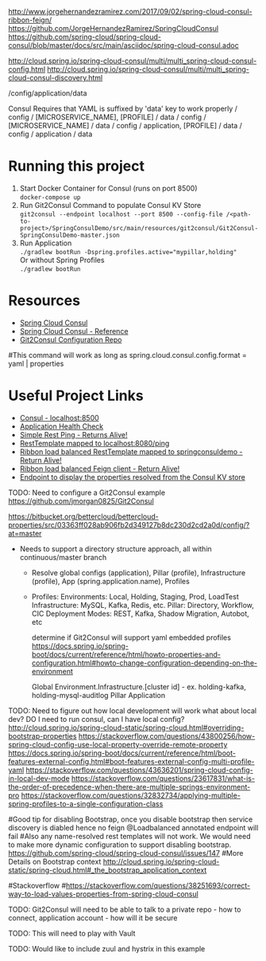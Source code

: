 
http://www.jorgehernandezramirez.com/2017/09/02/spring-cloud-consul-ribbon-feign/
https://github.com/JorgeHernandezRamirez/SpringCloudConsul
https://github.com/spring-cloud/spring-cloud-consul/blob/master/docs/src/main/asciidoc/spring-cloud-consul.adoc

http://cloud.spring.io/spring-cloud-consul/multi/multi_spring-cloud-consul-config.html
http://cloud.spring.io/spring-cloud-consul/multi/multi_spring-cloud-consul-discovery.html

/config/application/data

Consul Requires that YAML is suffixed by 'data' key to work properly
/ config / [MICROSERVICE_NAME], [PROFILE] / data
/ config / [MICROSERVICE_NAME] / data
/ config / application, [PROFILE] / data
/ config / application / data


# Running this project  
1. Start Docker Container for Consul (runs on port 8500)  
`docker-compose up`
2. Run Git2Consul Command to populate Consul KV Store  
`git2consul --endpoint localhost --port 8500 --config-file /<path-to-project>/SpringConsulDemo/src/main/resources/git2consul/Git2Consul-SpringConsulDemo-master.json`
3. Run Application  
`./gradlew bootRun -Dspring.profiles.active="mypillar,holding"`  
Or without Spring Profiles  
`./gradlew bootRun`

# Resources
* [Spring Cloud Consul](https://github.com/spring-cloud/spring-cloud-consul/blob/master/docs/src/main/asciidoc/spring-cloud-consul.adoc)
* [Spring Cloud Consul - Reference](http://cloud.spring.io/spring-cloud-consul/multi/multi_spring-cloud-consul-config.html)
* [Git2Consul Configuration Repo](https://github.com/jmorgan0825/Git2Consul)

#This command will work as long as
spring.cloud.consul.config.format = yaml | properties

# Useful Project Links

* [Consul - localhost:8500](http://localhost:8500)
* [Application Health Check](http://localhost:8080/health)
* [Simple Rest Ping - Returns Alive!](http://localhost:8080/ping)
* [RestTemplate mapped to localhost:8080/ping](http://localhost:8080/ping/rest)
* [Ribbon load balanced RestTemplate mapped to springconsuldemo - Return Alive!](http://localhost:8080/ping/rest/ribbon)
* [Ribbon load balanced Feign client - Return Alive!](http://localhost:8080/ping/rest/feign)
* [Endpoint to display the properties resolved from the Consul KV store](http://localhost:8080/property)



TODO:  Need to configure a Git2Consul example
https://github.com/jmorgan0825/Git2Consul



https://bitbucket.org/bettercloud/bettercloud-properties/src/03363ff028ab906fb2d349127b8dc230d2cd2a0d/config/?at=master
- Needs to support a directory structure approach, all within continuous/master branch
  - Resolve global configs (application), Pillar (profile), Infrastructure (profile), App (spring.application.name), Profiles
  - Profiles:
    Environments: Local, Holding, Staging, Prod, LoadTest
    Infrastructure: MySQL, Kafka, Redis, etc.
    Pillar: Directory, Workflow, CIC
    Deployment Modes: REST, Kafka, Shadow Migration, Autobot, etc

    determine if Git2Consul will support yaml embedded profiles
    https://docs.spring.io/spring-boot/docs/current/reference/html/howto-properties-and-configuration.html#howto-change-configuration-depending-on-the-environment

    Global
    Environment.Infrastructure.[cluster id] - ex. holding-kafka, holding-mysql-auditlog
    Pillar
    Application

TODO: Need to figure out how local development will work
what about local dev?  DO I need to run consul, can I have local config?
http://cloud.spring.io/spring-cloud-static/spring-cloud.html#overriding-bootstrap-properties
https://stackoverflow.com/questions/43800256/how-spring-cloud-config-use-local-property-override-remote-property
https://docs.spring.io/spring-boot/docs/current/reference/html/boot-features-external-config.html#boot-features-external-config-multi-profile-yaml
https://stackoverflow.com/questions/43636201/spring-cloud-config-in-local-dev-mode
https://stackoverflow.com/questions/23617831/what-is-the-order-of-precedence-when-there-are-multiple-springs-environment-pro
https://stackoverflow.com/questions/32832734/applying-multiple-spring-profiles-to-a-single-configuration-class

#Good tip for disabling Bootstrap, once you disable bootstrap then service discovery is diabled hence no feign @Loadbalanced annotated endpoint will fail
#Also any name-resolved rest templates will not work.  We would need to make more dynamic configuration to support disabling bootstrap.
https://github.com/spring-cloud/spring-cloud-consul/issues/147
#More Details on Bootstrap context
http://cloud.spring.io/spring-cloud-static/spring-cloud.html#_the_bootstrap_application_context

#Stackoverflow
#https://stackoverflow.com/questions/38251693/correct-way-to-load-values-properties-from-spring-cloud-consul

TODO: Git2Consul will need to be able to talk to a private repo
    - how to connect, application account
    - how will it be secure

TODO: This will need to play with Vault

TODO:  Would like to include zuul and hystrix in this example



